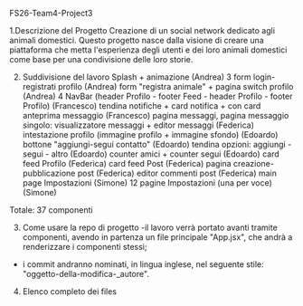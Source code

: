 FS26-Team4-Project3

1.Descrizione del Progetto
Creazione di un social network dedicato agli animali domestici. Questo progetto nasce dalla visione di creare una piattaforma
che metta l'esperienza degli utenti e dei loro animali domestici come base per una condivisione delle loro storie.

2. Suddivisione del lavoro
   Splash + animazione (Andrea)
   3 form login-registrati profilo (Andrea)
   form "registra animale" + pagina switch profilo (Andrea)
   4 NavBar (header Profilo - footer Feed - header Profilo - footer Profilo) (Francesco)
   tendina notifiche + card notifica + con card anteprima messaggio (Francesco)
   pagina messaggi, pagina messaggio singolo: visualizzatore messaggi + editor messaggi (Federica)
   intestazione profilo (immagine profilo + immagine sfondo) (Edoardo)
   bottone "aggiungi-segui contatto" (Edoardo)
   tendina opzioni: aggiungi - segui - altro (Edoardo)
   counter amici + counter segui (Edoardo)
   card feed Profilo (Federica)
   card feed Post (Federica)
   pagina creazione-pubblicazione post (Federica)
   editor commenti post (Federica)
   main page Impostazioni (Simone)
   12 pagine Impostazioni (una per voce) (Simone)

Totale: 37 componenti

3. Come usare la repo di progetto
   -il lavoro verrà portato avanti tramite componenti, avendo in partenza un file principale "App.jsx", che andrà a renderizzare i componenti stessi;

- i commit andranno nominati, in lingua inglese, nel seguente stile: "oggetto-della-modifica-\_autore".

4. Elenco completo dei files
